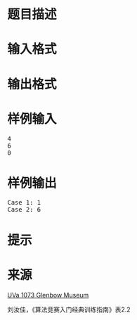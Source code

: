 

# 题目描述



# 输入格式



# 输出格式



# 样例输入


<pre>4
6
0</pre>

# 样例输出


<pre>Case 1: 1
Case 2: 6</pre>

# 提示



# 来源


<p>
<a href="http://uva.onlinejudge.org/index.php?option=com_onlinejudge&amp;Itemid=8&amp;category=469&amp;page=show_problem&amp;problem=3514" target="_blank">UVa 1073 Glenbow Museum</a> 
</p>
<p>
刘汝佳，《算法竞赛入门经典训练指南》表2.2
</p>
